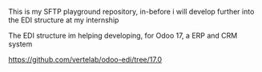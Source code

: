 This is my SFTP playground repository, in-before i will develop further into the EDI structure at my internship

The EDI structure im helping developing, for Odoo 17, a ERP and CRM system 

https://github.com/vertelab/odoo-edi/tree/17.0
